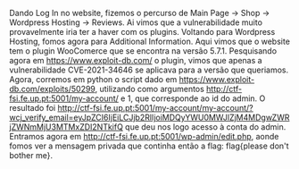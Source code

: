 Dando Log In no website, fizemos o percurso de Main Page -> Shop -> Wordpress Hosting -> Reviews. Ai vimos que a vulnerabilidade muito provavelmente iria ter a haver com os plugins.
Voltando para Wordpress Hosting, fomos agora para Additional Information. Aqui vimos que o website tem o plugin WooComerce que se encontra na versão 5.7.1.
Pesquisando agora em https://www.exploit-db.com/ o plugin, vimos que apenas a vulnerabilidade CVE-2021-34646 se aplicava para a versão que queriamos.
Agora, corremos em python o script dado em https://www.exploit-db.com/exploits/50299, utilizando como argumentos http://ctf-fsi.fe.up.pt:5001/my-account/ e 1, que corresponde ao id do admin.
O resultado foi http://ctf-fsi.fe.up.pt:5001/my-account/my-account/?wcj_verify_email=eyJpZCI6IjEiLCJjb2RlIjoiMDQyYWU0MWJlZjM4MDgwZWRjZWNmMjU3MTMxZDI2NTkifQ que deu nos logo acesso à conta do admin. 
Entramos agora em http://ctf-fsi.fe.up.pt:5001/wp-admin/edit.php, aonde fomos ver a mensagem privada que continha então a flag: flag{please don't bother me}.
